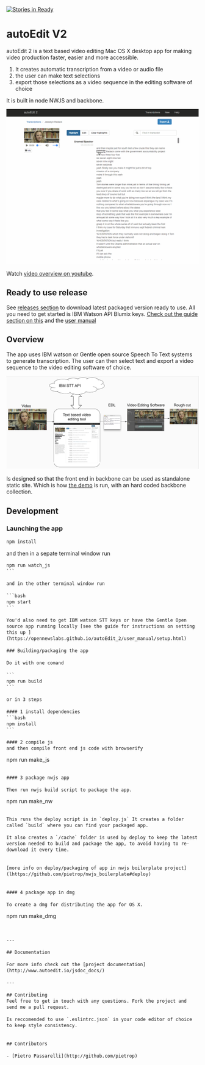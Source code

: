 [![Stories in Ready](https://badge.waffle.io/OpenNewsLabs/autoEdit_2.png?label=ready&title=Ready)](https://waffle.io/OpenNewsLabs/autoEdit_2)
# autoEdit V2

autoEdit 2 is a text based video editing Mac OS X desktop app for making video production faster, easier and more accessible.

1. It creates automatic transcription from a video or audio file
2. the user can make text selections 
3. export those selections as a video sequence in the editing software of choice

It is built in node NWJS and backbone. 

![Transcription ](/docs/img/gif/3_transcription.gif)

Watch [video overview on youtube](http://www.youtube.com/watch?v=4z143-nJlzs).

## Ready to use release 

See [releases section](https://github.com/OpenNewsLabs/autoEdit_2/releases) to download latest packaged version ready to use. 
All you need to get started is IBM Watson API Blumix keys. [Check out the guide section on this](https://opennewslabs.github.io/autoEdit_2/user_manual/setup.html) and the [user manual](https://opennewslabs.github.io/autoEdit_2/user_manual/usage.html)


## Overview 

The app uses IBM watson or Gentle open source Speech To Text systems to generate transcription.
The user can then select text and export a video sequence to the video editing software of choice.

![Overview diagram ](/docs/img/tutorial/0_diagram.png)

<!-- Uses [NWJS boilerplate](https://github.com/pietrop/nwjs_boilerplate)  as a starting point. -->

Is designed so that the front end in backbone can be used as standalone static site. Which is how 
[the demo](https://opennewslabs.github.io/autoEdit_2/public/demo/frontEnd/index.html#transcriptions) is run, with an hard coded backbone collection.


## Development

### Launching the app

```bash
npm install
``` 

and then in a sepate terminal window run 

````
npm run watch_js
```

and in the other terminal window run

```bash
npm start
```

You'd also need to get IBM watson STT keys or have the Gentle Open source app running locally [see the guide for instructions on setting this up ](https://opennewslabs.github.io/autoEdit_2/user_manual/setup.html)

### Building/packaging the app

Do it with one comand

```
npm run build
```

or in 3 steps 

#### 1 install dependencies 
```bash
npm install
``` 

#### 2 compile js 
and then compile front end js code with browserify

````
npm run make_js
```

#### 3 package nwjs app

Then run nwjs build script to package the app. 
````
npm run make_nw
```

This runs the deploy script is in `deploy.js` It creates a folder called `build` where you can find your packaged app. 

It also creates a `/cache` folder is used by deploy to keep the latest version needed to build and package the app, to avoid having to re-download it every time.


[more info on deploy/packaging of app in nwjs boilerplate project](lhttps://github.com/pietrop/nwjs_boilerplate#deploy)


#### 4 package app in dmg 

To create a dmg for distributing the app for OS X.

````
npm run make_dmg
```


---

## Documentation 

For more info check out the [project documentation](http://www.autoedit.io/jsdoc_docs/)

---

## Contributing
Feel free to get in touch with any questions. Fork the project and send me a pull request.

Is reccomended to use `.eslintrc.json` in your code editor of choice to keep style consistency.


## Contributors

- [Pietro Passarelli](http://github.com/pietrop)

